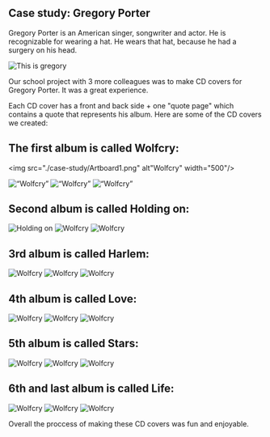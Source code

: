 ## Case study: Gregory Porter ##

Gregory Porter is an American singer, songwriter and actor. He is recognizable for wearing a hat. He wears that hat, because he had a surgery on his head.

![This is gregory](gregory-porter.jpg)

Our school project with 3 more colleagues was to make CD covers for Gregory Porter. It was a great experience.

Each CD cover has a front and back side + one "quote page" which contains a quote that represents his album.
Here are some of the CD covers we created:

## The first album is called Wolfcry: ##

<img src="./case-study/Artboard1.png" alt"Wolfcry" width="500"/>

<img alt=“Wolfcry” src=“Artboard1.png” width=“420”>
<img alt=“Wolfcry” src=“Artboard2.png” width=“420”>
<img alt=“Wolfcry” src=“Artboard3.png” width=“420”>

## Second album is called Holding on: ##

![Holding on](Artboard4.png)
![Wolfcry](Artboard5.png)
![Wolfcry](Artboard6.png)

## 3rd album is called Harlem: ##

![Wolfcry](Artboard7.png)
![Wolfcry](Artboard8.png)
![Wolfcry](Artboard9.png)

## 4th album is called Love: ##

![Wolfcry](Artboard10.png)
![Wolfcry](Artboard11.png)
![Wolfcry](Artboard12.png)

## 5th album is called Stars: ##

![Wolfcry](Artboard13.png)
![Wolfcry](Artboard14.png)
![Wolfcry](Artboard15.png)

## 6th and last album is called Life: ##

![Wolfcry](Artboard16.png)
![Wolfcry](Artboard17.png)
![Wolfcry](Artboard18.png)

Overall the proccess of making these CD covers was fun and enjoyable.
